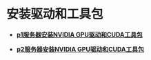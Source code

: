 # 安装驱动和工具包<a name="bms_01_0049"></a>

-   **[p1服务器安装NVIDIA GPU驱动和CUDA工具包](p1服务器安装NVIDIA-GPU驱动和CUDA工具包.md)**  

-   **[p2服务器安装NVIDIA GPU驱动和CUDA工具包](p2服务器安装NVIDIA-GPU驱动和CUDA工具包.md)**  


